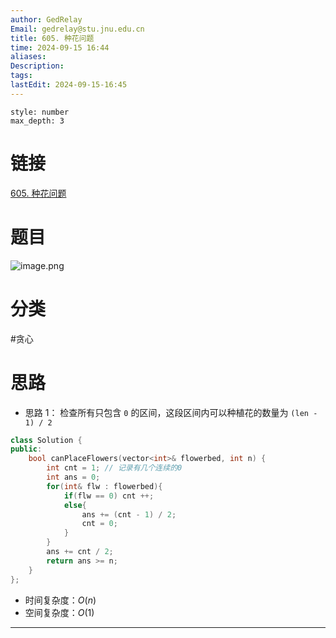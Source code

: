 ```yaml
---
author: GedRelay
Email: gedrelay@stu.jnu.edu.cn
title: 605. 种花问题
time: 2024-09-15 16:44
aliases: 
Description: 
tags: 
lastEdit: 2024-09-15-16:45
---
```


```toc
style: number
max_depth: 3
```

# 链接
[605. 种花问题](https://leetcode.cn/problems/can-place-flowers/) 

# 题目
![image.png](https://ged-pic-bed.oss-cn-guangzhou.aliyuncs.com/img/202409151644415.png)


# 分类
#贪心 

# 思路
- 思路 1：
检查所有只包含 `0` 的区间，这段区间内可以种植花的数量为 `(len - 1) / 2` 

```cpp
class Solution {
public:
    bool canPlaceFlowers(vector<int>& flowerbed, int n) {
        int cnt = 1; // 记录有几个连续的0
        int ans = 0;
        for(int& flw : flowerbed){
            if(flw == 0) cnt ++;
            else{
                ans += (cnt - 1) / 2;
                cnt = 0;
            }
        }
        ans += cnt / 2;
        return ans >= n;
    }
};
```


- 时间复杂度：${O\left( n \right)  }$ 
- 空间复杂度：${O\left( 1 \right)  }$ 


---

